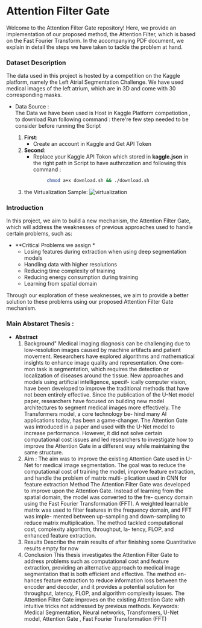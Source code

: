 # Attention Filter Gate

Welcome to the Attention Filter Gate repository! Here, we provide an implementation of our proposed method, the Attention Filter, which is based on the Fast Fourier Transform. In the accompanying PDF document, we explain in detail the steps we have taken to tackle the problem at hand.

### Dataset Description

The data used in this project is hosted by a competition on the Kaggle platform, namely the Left Atrial Segmentation Challenge. We have used medical images of the left atrium, which are in 3D and come with 30 corresponding masks.

* Data Source :</br>
The Data we have been used is Host in Kaggle Platform competiotion , to download Run following command :
there're few step needed to be consider before running the Script 

    1. **First**:</br>
          - Create an account in Kaggle and Get API Token 
    2. **Second**:</br>
          - Replace your Kaggle API Tokon which stored in **kaggle.json** in the right path in Script to have authrozation and following this command : </br>
            ```sh
                 chmod a+x download.sh && ./download.sh
            ```
    3. the Virtualization Sample: 
         ![virtualization](figure/image_label_overlay_animation.gif)
### Introduction

In this project, we aim to build a new mechanism, the Attention Filter Gate, which will address the weaknesses of previous approaches used to handle certain problems, such as:
- **Critical Problems we assign * 
    * Losing features during extraction when using deep segmentation models
    * Handling data with higher resolutions
    * Reducing time complexity of training
    * Reducing energy consumption during training
    * Learning from spatial domain

Through our exploration of these weaknesses, we aim to provide a better solution to these problems using our proposed Attention Filter Gate mechanism.

### Main Abstarct Thesis :
* **Abstract**
    1. Background" 
            Medical imaging diagnosis can be challenging due to low-resolution images caused
            by machine artifacts and patient movement. Researchers have explored algorithms
            and mathematical insights to enhance image quality and representation. One com-
            mon task is segmentation, which requires the detection or localization of diseases
            around the tissue. New approaches and models using artificial intelligence, specif-
            ically computer vision, have been developed to improve the traditional methods
            that have not been entirely effective. Since the publication of the U-Net model
            paper, researchers have focused on building new model architectures to segment
            medical images more effectively. The Transformers model, a core technology be-
            hind many AI applications today, has been a game-changer. The Attention Gate
            was introduced in a paper and used with the U-Net model to increase performance.
            However, it did not solve certain computational cost issues and led researchers to
            investigate how to improve the Attention Gate in a different way while maintaining
            the same structure.
    2. Aim : 
            The aim was to improve the existing Attention Gate used in U-Net for medical
            image segmentation. The goal was to reduce the computational cost of training
            the model, improve feature extraction, and handle the problem of matrix multi-
            plication used in CNN for feature extraction
            Method
            The Attention Filter Gate was developed to improve upon the Attention Gate.
            Instead of learning from the spatial domain, the model was converted to the fre-
            quency domain using the Fast Fourier Transformation (FFT). A weighted learnable
            matrix was used to filter features in the frequency domain, and FFT was imple-
            mented between up-sampling and down-sampling to reduce matrix multiplication.
            The method tackled computational cost, complexity algorithm, throughput, la-
            tency, FLOP, and enhanced feature extraction.
    3. Results
            Describe the main results of after finishing some Quantitative results empty for
            now
    4. Conclusion
            This thesis investigates the Attention Filter Gate to address problems such as
            computational cost and feature extraction, providing an alternative approach to
            medical image segmentation that is both efficient and effective. The method en-
            hances feature extraction to reduce information loss between the encoder and
            decoder, and it provides a potential solution for throughput, latency, FLOP, and
            algorithm complexity issues. The Attention Filter Gate improves on the existing
            Attention Gate with intuitive tricks not addressed by previous methods.
            Keywords:
            Medical Segmentation, Neural networks, Transformers, U-Net model, Attention
            Gate , Fast Fourier Transformation (FFT)
